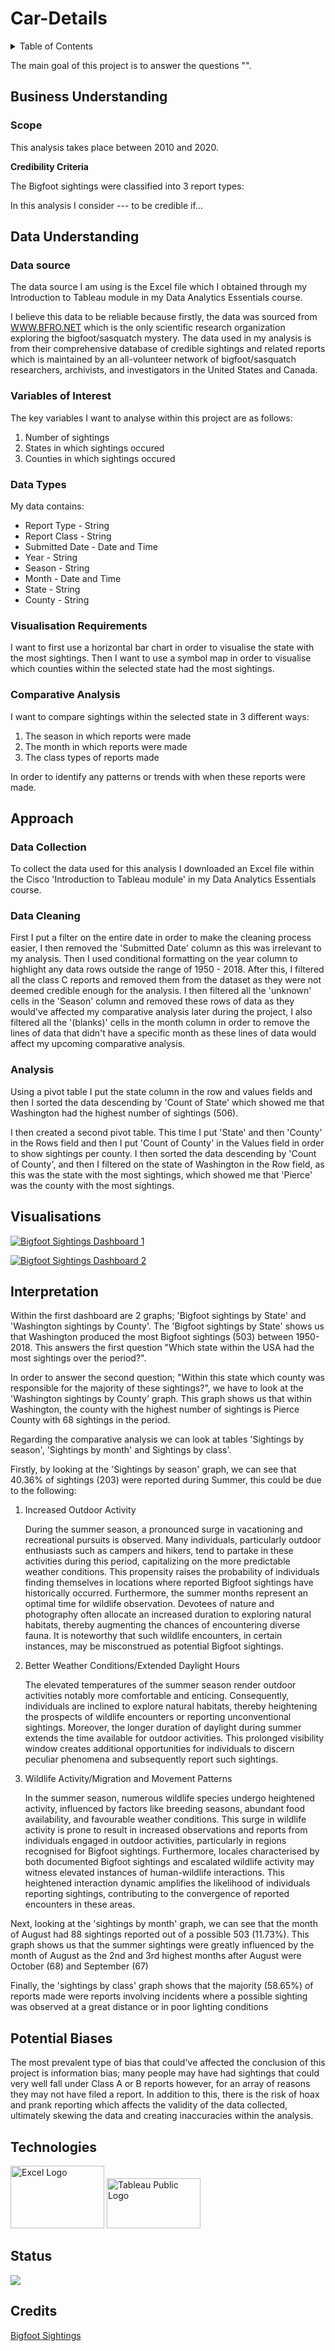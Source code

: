 <h1>Car-Details</h1>
<details>
  <summary>Table of Contents</summary>
  <ol>
    <li>
      <a href="">Business Understanding</a>
      <ul>
        <li><a href="">Scope</a></li>
      </ul>
    </li>
    <li>
      <a href="">Data Understanding</a>
      <ul>
        <li><a href="">Data Source</a></li>
        <li><a href="">Variables of Interest</a></li>
        <li><a href="">Data Types</a></li>
        <li><a href="">Visualisation Requirements</a></li>
        <li><a href="">Comparative Analysis</a></li>
      <a href="">Approach</a>
    </li>
    <li>
      <a href="">Visualisations</a>
    </li>
    <li>
      <a href="">Interpretations</a>
    </li>
    <li>
      <a href="">Technologies</a>
    </li>
    <li>
      <a href="">Setup</a>
    </li>
    <li>
      <a href="">Status</a>
    </li>
    <li>
      <a href="">Credits</a>
    </li>
  </ol>
</details>
<P>The main goal of this project is to answer the questions "".</P>

<h2>Business Understanding</h2>

<h3>Scope</h3>
<p>This analysis takes place between 2010 and 2020.</p>

**Credibility Criteria**  
<p> The Bigfoot sightings were classified into 3 report types:

 </p> 

<p> In this analysis I consider --- to be credible if...</p>

<H2>Data Understanding</H2>
<h3>Data source</h3>
<p>The data source I am using is the  Excel file which I obtained through my Introduction to Tableau module in my Data Analytics Essentials course.

I believe this data to be reliable because firstly, the data was sourced from <a href=https://www.bfro.net/GDB/#usa>WWW.BFRO.NET</a> which is the only scientific research organization exploring the bigfoot/sasquatch mystery. The data used in my analysis is from their comprehensive database of credible sightings and related reports which is maintained by an all-volunteer network of bigfoot/sasquatch researchers, archivists, and investigators in the United States and Canada.
</p>

<h3>Variables of Interest</h3>
<p> The key variables I want to analyse within this project are as follows:
<ol>
  <li>Number of sightings</li>
  <li>States in which sightings occured</li>
  <li>Counties in which sightings occured</li>
</ol>
</p>

<h3>Data Types</h3>
<p>My data contains:
  <ul>
    <li>Report Type - String</li>
    <li>Report Class - String</li>
    <li>Submitted Date - Date and Time</li>
    <li>Year - String</li>
    <li>Season - String</li>
    <li>Month - Date and Time</li>
    <li>State - String</li>
    <li>County - String</li>
  </ul>
</p>

<h3>Visualisation Requirements</h3> 
<p>I want to first use a horizontal bar chart in order to visualise the state with the most sightings. Then I want to use a symbol map in order to visualise which counties within the selected state had the most sightings.</p>

<h3>Comparative Analysis</h3>  
<p> I want to compare sightings within the selected state in 3 different ways: 
<ol>
  <li>The season in which reports were made</li>
  <li>The month in which reports were made </li>
  <li>The class types of reports made</li>
</ol>

In order to identify any patterns or trends with when these reports were made.</p>

<H2>Approach</H2>

<h3>Data Collection</h3>
<p>To collect the data used for this analysis I downloaded an Excel file within the Cisco 'Introduction to Tableau module' in my Data Analytics Essentials course.</p>

<h3>Data Cleaning</h3>
<p>First I put a filter on the entire date in order to make the cleaning process easier, I then removed the 'Submitted Date' column as this was irrelevant to my analysis. Then I used conditional formatting on the year column to highlight any data rows outside the range of 1950 - 2018. After this, I filtered all the class C reports and removed them from the dataset as they were not deemed credible enough for the analysis. I then filtered all the 'unknown' cells in the 'Season' column and removed these rows of data as they would've affected my comparative analysis later during the project, I also filtered all the '(blanks)' cells in the month column in order to remove the lines of data that didn't have a specific month as these lines of data would affect my upcoming comparative analysis.</p>

<h3>Analysis</h3>  
<p>Using a pivot table I put the state column in the row and values fields and then I sorted the data descending by 'Count of State' which showed me that Washington had the highest number of sightings (506).</p>

<p>I then created a second pivot table. This time I put 'State' and then 'County' in the Rows field and then I put 'Count of County' in the Values field in order to show sightings per county. I then sorted the data descending by 'Count of County', and then I filtered on the state of Washington in the Row field, as this was the state with the most sightings, which showed me that 'Pierce' was the county with the most sightings.</p>  



<h2>Visualisations</h2>
<a href="https://public.tableau.com/app/profile/deiniol.ampomah/viz/BigfootSightings_16995777430520/BigfootSightings1"> <img src="https://github.com/DkOwusuA004/Bigfoot-Sightings/blob/main/Bigfoot%20sightings%20by%20State%20&%20Washington%20sightings%20by%20County%20Dashboard.png?raw=true45f3179c-c7c2-4acd-a123-a800a1676d0c" alt="Bigfoot Sightings Dashboard 1">
</a>

<a href="https://public.tableau.com/app/profile/deiniol.ampomah/viz/BigfootSightings2/BigfootSightings2"><img src="https://github.com/DkOwusuA004/Bigfoot-Sightings/blob/main/Washigton%20sightings%20by%20Season,%20Class%20&%20Month%20Dashboard.png" alt="Bigfoot Sightings Dashboard 2"></a>




<h2>Interpretation</h2>
<p>Within the first dashboard are 2 graphs; 'Bigfoot sightings by State' and 'Washington sightings by County'. The 'Bigfoot sightings by State' shows us that Washington produced the most Bigfoot sightings (503) between 1950-2018. This answers the first question "Which state within the USA had the most sightings over the period?".</p>

<p>In order to answer the second question; "Within this state which county was responsible for the majority of these sightings?", we have to look at the 'Washington sightings by County' graph. This graph shows us that within Washington, the county with the highest number of sightings is Pierce County with 68 sightings in the period.</p>

<p>Regarding the comparative analysis we can look at tables 'Sightings by season', 'Sightings by month' and Sightings by class'.</p>

<p>Firstly, by looking at the 'Sightings by season' graph, we can see that 40.36% of sightings (203) were reported during Summer, this could be due to the following:
  <ol>
    <li>Increased Outdoor Activity</li>
    <p>During the summer season, a pronounced surge in vacationing and recreational pursuits is observed. Many individuals, particularly outdoor enthusiasts such as campers and hikers, tend to partake in these activities during this period, capitalizing on the more predictable weather conditions. This propensity raises the probability of individuals finding themselves in locations where reported Bigfoot sightings have historically occurred. Furthermore, the summer months represent an optimal time for wildlife observation. Devotees of nature and photography often allocate an increased duration to exploring natural habitats, thereby augmenting the chances of encountering diverse fauna. It is noteworthy that such wildlife encounters, in certain instances, may be misconstrued as potential Bigfoot sightings.</p>
    <li>Better Weather Conditions/Extended Daylight Hours</li>
    <p>The elevated temperatures of the summer season render outdoor activities notably more comfortable and enticing. Consequently, individuals are inclined to explore natural habitats, thereby heightening the prospects of wildlife encounters or reporting unconventional sightings. Moreover, the longer duration of daylight during summer extends the time available for outdoor activities. This prolonged visibility window creates additional opportunities for individuals to discern peculiar phenomena and subsequently report such sightings.</p>
    <li>Wildlife Activity/Migration and Movement Patterns</li>
    <p>In the summer season, numerous wildlife species undergo heightened activity, influenced by factors like breeding seasons, abundant food availability, and favourable weather conditions. This surge in wildlife activity is prone to result in increased observations and reports from individuals engaged in outdoor activities, particularly in regions recognised for Bigfoot sightings. Furthermore, locales characterised by both documented Bigfoot sightings and escalated wildlife activity may witness elevated instances of human-wildlife interactions. This heightened interaction dynamic amplifies the likelihood of individuals reporting sightings, contributing to the convergence of reported encounters in these areas.</p>
  </ol>
</p>

<p>Next, looking at the 'sightings by month' graph, we can see that the month of August had 88 sightings reported out of a possible 503 (11.73%). This graph shows us that the summer sightings were greatly influenced by the month of August as the 2nd and 3rd highest months after August were October (68) and September (67) </p>

<p>Finally, the 'sightings by class' graph shows that the majority (58.65%) of reports made were reports involving incidents where a possible sighting was observed at a great distance or in poor lighting conditions </p>

<h2>Potential Biases</h2>
<p>The most prevalent type of bias that could've affected the conclusion of this project is information bias; many people may have had sightings that could very well fall under Class A or B reports however, for an array of reasons they may not have filed a report. In addition to this, there is the risk of hoax and prank reporting which affects the validity of the data collected, ultimately skewing the data and creating inaccuracies within the analysis. </p>


<h2>Technologies</h2>
<img src="https://download.logo.wine/logo/Microsoft_Excel/Microsoft_Excel-Logo.wine.png" alt="Excel Logo" width="150" height="100">

<img src="https://1000logos.net/wp-content/uploads/2022/03/Tableau-Logo.png" alt="Tableau Public Logo" Width="150" height="80">

<h2>Status</h2>
<p><img src="https://geps.dev/progress/100"></p>


<h2>Credits</h2>
<a href="https://www.kaggle.com/datasets/josephvm/bigfoot-sightings-data">Bigfoot Sightings</a>

